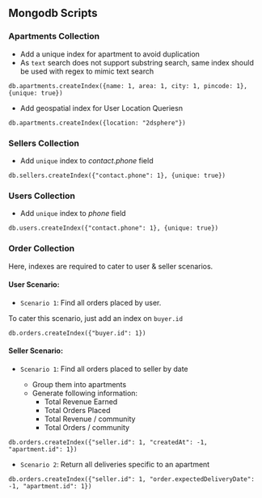 ## Mongodb Scripts

### Apartments Collection

-   Add a unique index for apartment to avoid duplication
-   As `text` search does not support substring search, same index should be used with regex to mimic text search

```
db.apartments.createIndex({name: 1, area: 1, city: 1, pincode: 1}, {unique: true})
```

-   Add geospatial index for User Location Queriesn

```
db.apartments.createIndex({location: "2dsphere"})
```

### Sellers Collection

-   Add `unique` index to _contact.phone_ field

```
db.sellers.createIndex({"contact.phone": 1}, {unique: true})
```

### Users Collection

-   Add `unique` index to _phone_ field

```
db.users.createIndex({"contact.phone": 1}, {unique: true})
```

### Order Collection

Here, indexes are required to cater to user & seller scenarios.

#### User Scenario:

-   `Scenario 1`: Find all orders placed by user.

To cater this scenario, just add an index on `buyer.id`

```
db.orders.createIndex({"buyer.id": 1})
```

#### Seller Scenario:

-   `Scenario 1`: Find all orders placed to seller by date

    -   Group them into apartments
    -   Generate following information:
        -   Total Revenue Earned
        -   Total Orders Placed
        -   Total Revenue / community
        -   Total Orders / community

```
db.orders.createIndex({"seller.id": 1, "createdAt": -1, "apartment.id": 1})
```

-   `Scenario 2`: Return all deliveries specific to an apartment

```
db.orders.createIndex({"seller.id": 1, "order.expectedDeliveryDate": -1, "apartment.id": 1})
```
